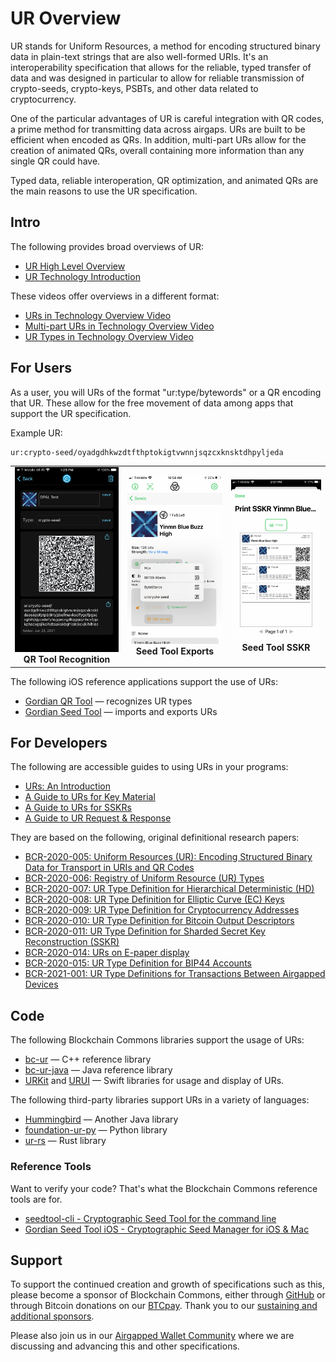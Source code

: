 # UR Overview

UR stands for Uniform Resources, a method for encoding structured binary data in plain-text strings that are also well-formed URIs. It's an interoperability specification that allows for the reliable, typed transfer of data and was designed in particular to allow for reliable transmission of crypto-seeds, crypto-keys, PSBTs, and other data related to cryptocurrency.

One of the particular advantages of UR is careful integration with QR codes, a prime method for transmitting data across airgaps. URs are built to be efficient when encoded as QRs. In addition, multi-part URs allow for the creation of animated QRs, overall containing more information than any single QR could have.

Typed data, reliable interoperation, QR optimization, and animated QRs are the main reasons to use the UR specification.

## Intro

The following provides broad overviews of UR:

* [UR High Level Overview](https://www.blockchaincommons.com/projects/Blockchain-Commons-URs-Support-Airgapped-PSBTs/)
* [UR Technology Introduction](https://github.com/BlockchainCommons/crypto-commons/blob/master/Docs/ur-1-overview.md)

These videos offer overviews in a different format:

* [URs in Technology Overview Video](https://www.youtube.com/watch?v=RYgOFSdUqWY&t=1198s)
* [Multi-part URs in Technology Overview Video](https://www.youtube.com/watch?v=RYgOFSdUqWY&t=1373s)
* [UR Types in Technology Overview Video](https://www.youtube.com/watch?v=RYgOFSdUqWY&t=1464s)

## For Users

As a user, you will URs of the format "ur:type/bytewords" or a QR encoding that UR. These allow for the free movement of data among apps that support the UR specification.

Example UR:
```
ur:crypto-seed/oyadgdhkwzdtfthptokigtvwnnjsqzcxknsktdhpyljeda
```

<div align="center">
  <table border=0>
    <tr>
      <td>
        <a href="https://github.com/BlockchainCommons/GordianQRTool-iOS/blob/master/images/qr-seed.jpeg"><img src="https://github.com/BlockchainCommons/GordianQRTool-iOS/blob/master/images/qr-seed.jpeg" width=250></a> 
        <br><div align="center"><b>QR Tool Recognition</b></div>
      </center></td>
      <td>
        <a href="https://github.com/BlockchainCommons/GordianSeedTool-iOS/blob/master/images/st-export.jpeg"><img src="https://github.com/BlockchainCommons/GordianSeedTool-iOS/blob/master/images/st-export.jpeg" width=250></a> 
        <br><div align="center"><b>Seed Tool Exports</b></div>
      </center></td>
      <td>     
        <a href="https://github.com/BlockchainCommons/GordianSeedTool-iOS/blob/master/images/st-sskr-expor-3.jpeg"><img src="https://github.com/BlockchainCommons/GordianSeedTool-iOS/blob/master/images/st-sskr-expor-3.jpeg" width=250></a> 
        <br><div align="center"><b>Seed Tool SSKR</b></div>
      </center></td>
    </tr>
  </table>
</div>
The following iOS reference applications support the use of URs:

* [Gordian QR Tool](https://apps.apple.com/us/app/gordian-qr-tool/id1506851070) — recognizes UR types
* [Gordian Seed Tool](https://apps.apple.com/us/app/gordian-seed-tool/id1545088229) — imports and exports URs

## For Developers

The following are accessible guides to using URs in your programs:

* [URs: An Introduction](https://github.com/BlockchainCommons/crypto-commons/blob/master/Docs/ur-1-overview.md)
* [A Guide to URs for Key Material](https://github.com/BlockchainCommons/crypto-commons/blob/master/Docs/ur-2-keys.md)
* [A Guide to URs for SSKRs](https://github.com/BlockchainCommons/crypto-commons/blob/master/Docs/ur-3-sskrs.md)
* [A Guide to UR Request & Response](https://github.com/BlockchainCommons/crypto-commons/blob/master/Docs/ur-99-request-response.md)

They are based on the following, original definitional research papers:

* [BCR-2020-005: Uniform Resources (UR): Encoding Structured Binary Data for Transport in URIs and QR Codes](https://github.com/BlockchainCommons/Research/blob/master/papers/bcr-2020-005-ur.md)
* [BCR-2020-006:	Registry of Uniform Resource (UR) Types](https://github.com/BlockchainCommons/Research/blob/master/papers/bcr-2020-006-urtypes.md)
* [BCR-2020-007: UR Type Definition for Hierarchical Deterministic (HD)](https://github.com/BlockchainCommons/Research/blob/master/papers/bcr-2020-007-hdkey.md)
* [BCR-2020-008: UR Type Definition for Elliptic Curve (EC) Keys](https://github.com/BlockchainCommons/Research/blob/master/papers/bcr-2020-008-eckey.md)
* [BCR-2020-009: UR Type Definition for Cryptocurrency Addresses](https://github.com/BlockchainCommons/Research/blob/master/papers/bcr-2020-009-address.md)
* [BCR-2020-010: UR Type Definition for Bitcoin Output Descriptors](https://github.com/BlockchainCommons/Research/blob/master/papers/bcr-2020-010-output-desc.md)
* [BCR-2020-011: UR Type Definition for Sharded Secret Key Reconstruction (SSKR)](https://github.com/BlockchainCommons/Research/blob/master/papers/bcr-2020-011-sskr.md)
* [BCR-2020-014: URs on E-paper display](https://github.com/BlockchainCommons/Research/blob/master/papers/bcr-2020-014-urs-on-epaper.md)
* [BCR-2020-015: UR Type Definition for BIP44 Accounts](https://github.com/BlockchainCommons/Research/blob/master/papers/bcr-2020-015-account.md)
* [BCR-2021-001: UR Type Definitions for Transactions Between Airgapped Devices](https://github.com/BlockchainCommons/Research/blob/master/papers/bcr-2021-001-request.md)

## Code

The following Blockchain Commons libraries support the usage of URs:

* [bc-ur](https://github.com/BlockchainCommons/bc-ur) — C++ reference library
* [bc-ur-java](https://github.com/BlockchainCommons/bc-ur-java) — Java reference library
* [URKit](https://github.com/BlockchainCommons/URKit) and [URUI](https://github.com/BlockchainCommons/URUI) — Swift libraries for usage and display of URs.

The following third-party libraries support URs in a variety of languages:

* [Hummingbird](https://github.com/sparrowwallet/hummingbird) — Another Java library
* [foundation-ur-py](https://github.com/Foundation-Devices/foundation-ur-py) — Python library
* [ur-rs](https://github.com/dspicher/ur-rs) — Rust library

### Reference Tools

Want to verify your code? That's what the Blockchain Commons reference tools are for.

* [seedtool-cli - Cryptographic Seed Tool for the command line](https://github.com/BlockchainCommons/seedtool-cli)
* [Gordian Seed Tool iOS - Cryptographic Seed Manager for iOS & Mac](https://github.com/BlockchainCommons/GordianSeedTool-iOS)

## Support

To support the continued creation and growth of specifications such as this, please become a sponsor of Blockchain Commons, either through [GitHub](https://github.com/sponsors/BlockchainCommons) or through Bitcoin donations on our [BTCpay](https://btcpay.blockchaincommons.com/). Thank you to our [sustaining and additional sponsors](https://www.blockchaincommons.com/sponsors.html).

Please also join us in our [Airgapped Wallet Community](https://github.com/BlockchainCommons/Airgapped-Wallet-Community/discussions) where we are discussing and advancing this and other specifications.

